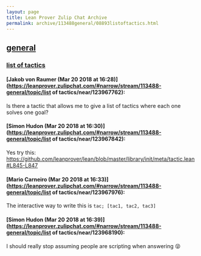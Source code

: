 ```yaml
---
layout: page
title: Lean Prover Zulip Chat Archive 
permalink: archive/113488general/08893listoftactics.html
---
```


## [general](index.html)
### [list of tactics](08893listoftactics.html)

#### [Jakob von Raumer (Mar 20 2018 at 16:28)](https://leanprover.zulipchat.com/#narrow/stream/113488-general/topic/list of tactics/near/123967762):
Is there a tactic that allows me to give a list of tactics where each one solves one goal?

#### [Simon Hudon (Mar 20 2018 at 16:30)](https://leanprover.zulipchat.com/#narrow/stream/113488-general/topic/list of tactics/near/123967842):
Yes try this: https://github.com/leanprover/lean/blob/master/library/init/meta/tactic.lean#L845-L847

#### [Mario Carneiro (Mar 20 2018 at 16:33)](https://leanprover.zulipchat.com/#narrow/stream/113488-general/topic/list of tactics/near/123967976):
The interactive way to write this is `tac; [tac1, tac2, tac3]`

#### [Simon Hudon (Mar 20 2018 at 16:39)](https://leanprover.zulipchat.com/#narrow/stream/113488-general/topic/list of tactics/near/123968190):
I should really stop assuming people are scripting when answering :stuck_out_tongue_closed_eyes:

